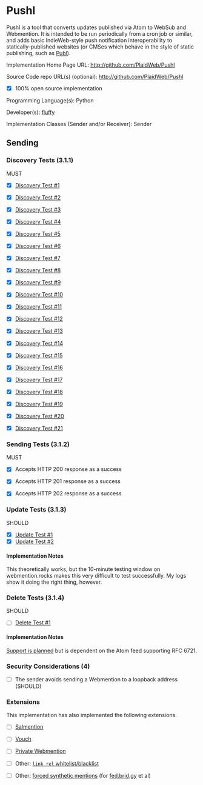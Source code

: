 # Pushl

Pushl is a tool that converts updates published via Atom to WebSub and Webmention. It is intended to be run periodically from a cron job or similar, and adds basic IndieWeb-style push notification interoperability to statically-published websites (or CMSes which behave in the style of static publishing, such as [Publ](http://publ.beesbuzz.biz)).

Implementation Home Page URL: http://github.com/PlaidWeb/Pushl

Source Code repo URL(s) (optional): http://github.com/PlaidWeb/Pushl
* [x] 100% open source implementation

Programming Language(s): Python

Developer(s): [fluffy](http://beesbuzz.biz)

Implementation Classes (Sender and/or Receiver): Sender


## Sending

### Discovery Tests (3.1.1)

MUST

* [x] [Discovery Test #1](https://webmention.rocks/test/1)
* [x] [Discovery Test #2](https://webmention.rocks/test/2)
* [x] [Discovery Test #3](https://webmention.rocks/test/3)
* [x] [Discovery Test #4](https://webmention.rocks/test/4)
* [x] [Discovery Test #5](https://webmention.rocks/test/5)
* [x] [Discovery Test #6](https://webmention.rocks/test/6)
* [x] [Discovery Test #7](https://webmention.rocks/test/7)
* [x] [Discovery Test #8](https://webmention.rocks/test/8)
* [x] [Discovery Test #9](https://webmention.rocks/test/9)
* [x] [Discovery Test #10](https://webmention.rocks/test/10)
* [x] [Discovery Test #11](https://webmention.rocks/test/11)
* [x] [Discovery Test #12](https://webmention.rocks/test/12)
* [x] [Discovery Test #13](https://webmention.rocks/test/13)
* [x] [Discovery Test #14](https://webmention.rocks/test/14)
* [x] [Discovery Test #15](https://webmention.rocks/test/15)
* [x] [Discovery Test #16](https://webmention.rocks/test/16)
* [x] [Discovery Test #17](https://webmention.rocks/test/17)
* [x] [Discovery Test #18](https://webmention.rocks/test/18)
* [x] [Discovery Test #19](https://webmention.rocks/test/19)
* [x] [Discovery Test #20](https://webmention.rocks/test/20)
* [x] [Discovery Test #21](https://webmention.rocks/test/21)



### Sending Tests (3.1.2)

MUST

* [x] Accepts HTTP 200 response as a success
* [x] Accepts HTTP 201 response as a success
* [x] Accepts HTTP 202 response as a success


### Update Tests (3.1.3)

SHOULD

* [x] [Update Test #1](https://webmention.rocks/update/1)
* [x] [Update Test #2](https://webmention.rocks/update/2)

#### Implementation Notes

This theoretically works, but the 10-minute testing window on webmention.rocks makes this very difficult to test successfully. My logs show it doing the right thing, however.


### Delete Tests (3.1.4)

SHOULD

* [ ] [Delete Test #1](https://webmention.rocks/delete/1)

#### Implementation Notes

[Support is planned](https://github.com/PlaidWeb/Pushl/issues/7) but is dependent on the Atom feed supporting RFC 6721.


### Security Considerations (4)

* [ ] The sender avoids sending a Webmention to a loopback address (SHOULD)


### Extensions

This implementation has also implemented the following extensions.

* [ ] [Salmention](http://indiewebcamp.com/Salmention)
* [ ] [Vouch](http://indiewebcamp.com/Vouch)
* [ ] [Private Webmention](http://indiewebcamp.com/Private-Webmention)
* [ ] Other: [`link rel` whitelist/blacklist](https://github.com/PlaidWeb/Pushl/issues/1)
* [ ] Other: [forced synthetic mentions](https://github.com/PlaidWeb/Pushl/issues/6) (for [fed.brid.gy](http://fed.brid.gy) et al)


